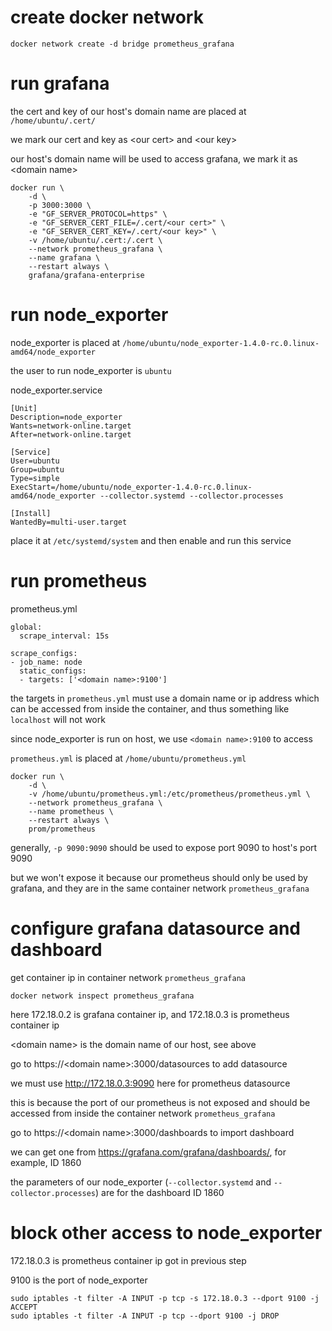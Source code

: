 # create docker network

```
docker network create -d bridge prometheus_grafana
```

# run grafana

the cert and key of our host's domain name are placed at `/home/ubuntu/.cert/`

we mark our cert and key as \<our cert\> and \<our key\>

our host's domain name will be used to access grafana, we mark it as \<domain name\>

```
docker run \
    -d \
    -p 3000:3000 \
    -e "GF_SERVER_PROTOCOL=https" \
    -e "GF_SERVER_CERT_FILE=/.cert/<our cert>" \
    -e "GF_SERVER_CERT_KEY=/.cert/<our key>" \
    -v /home/ubuntu/.cert:/.cert \
    --network prometheus_grafana \
    --name grafana \
    --restart always \
    grafana/grafana-enterprise
```

# run node_exporter

node_exporter is placed at `/home/ubuntu/node_exporter-1.4.0-rc.0.linux-amd64/node_exporter`

the user to run node_exporter is `ubuntu`

node_exporter.service

```
[Unit]
Description=node_exporter
Wants=network-online.target
After=network-online.target

[Service]
User=ubuntu
Group=ubuntu
Type=simple
ExecStart=/home/ubuntu/node_exporter-1.4.0-rc.0.linux-amd64/node_exporter --collector.systemd --collector.processes

[Install]
WantedBy=multi-user.target
```

place it at `/etc/systemd/system` and then enable and run this service

# run prometheus

prometheus.yml

```
global:
  scrape_interval: 15s

scrape_configs:
- job_name: node
  static_configs:
  - targets: ['<domain name>:9100']
```

the targets in `prometheus.yml` must use a domain name or ip address which can be accessed from inside the container, and thus something like `localhost` will not work

since node_exporter is run on host, we use `<domain name>:9100` to access

`prometheus.yml` is placed at `/home/ubuntu/prometheus.yml`

```
docker run \
    -d \
    -v /home/ubuntu/prometheus.yml:/etc/prometheus/prometheus.yml \
    --network prometheus_grafana \
    --name prometheus \
    --restart always \
    prom/prometheus
```

generally, `-p 9090:9090` should be used to expose port 9090 to host's port 9090

but we won't expose it because our prometheus should only be used by grafana, and they are in the same container network `prometheus_grafana`

# configure grafana datasource and dashboard

get container ip in container network `prometheus_grafana`

```
docker network inspect prometheus_grafana
```

here 172.18.0.2 is grafana container ip, and 172.18.0.3 is prometheus container ip

\<domain name\> is the domain name of our host, see above

go to https://\<domain name\>:3000/datasources to add datasource

we must use http://172.18.0.3:9090 here for prometheus datasource

this is because the port of our prometheus is not exposed and should be accessed from inside the container network `prometheus_grafana`

go to https://\<domain name\>:3000/dashboards to import dashboard

we can get one from https://grafana.com/grafana/dashboards/, for example, ID 1860

the parameters of our node_exporter (`--collector.systemd` and `--collector.processes`) are for the dashboard ID 1860

# block other access to node_exporter

172.18.0.3 is prometheus container ip got in previous step

9100 is the port of node_exporter

```
sudo iptables -t filter -A INPUT -p tcp -s 172.18.0.3 --dport 9100 -j ACCEPT
sudo iptables -t filter -A INPUT -p tcp --dport 9100 -j DROP
```
